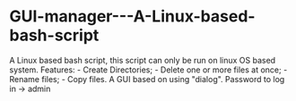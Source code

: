 # GUI-manager---A-Linux-based-bash-script
A Linux based bash script, this script can only be run on linux OS based system.  Features:  - Create Directories;  - Delete one or more files at once;  - Rename files;  - Copy files.  A GUI based on using "dialog".  Password to log in -> admin
